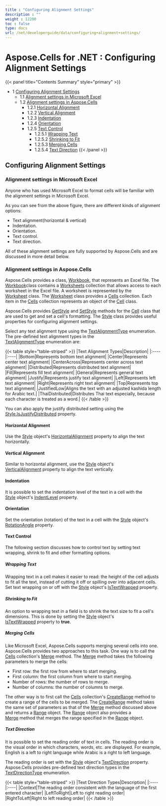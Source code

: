 ```yaml
---
title : "Configuring Alignment Settings" 
description : "" 
weight : 12200 
toc : false
type: docs
url: /net/developerguide/data/configuring+alignment+settings/
---
```


# Aspose.Cells for .NET : Configuring Alignment Settings


{{< panel title="Contents Summary" style="primary" >}}
*   1 [Configuring Alignment Settings](#configuring-alignment-settings)
    *   1.1 [Alignment settings in Microsoft Excel](#alignment-settings-in-microsoft-excel)
    *   1.2 [Alignment settings in Aspose.Cells](#alignment-settings-in-aspose.cells)
        *   1.2.1 [Horizontal Alignment](#horizontal-alignment)
        *   1.2.2 [Vertical Alignment](#vertical-alignment)
        *   1.2.3 [Indentation](#indentation)
        *   1.2.4 [Orientation](#orientation)
        *   1.2.5 [Text Control](#text-control)
            *   1.2.5.1 [Wrapping Text](#wrapping-text)
            *   1.2.5.2 [Shrinking to Fit](#shrinking-to-fit)
            *   1.2.5.3 [Merging Cells](#merging-cells)
            *   1.2.5.4 [Text Direction](#text-direction)
{{< /panel >}}
 

## Configuring Alignment Settings

### Alignment settings in Microsoft Excel

Anyone who has used Microsoft Excel to format cells will be familiar with the alignment settings in Microsoft Excel.

As you can see from the above figure, there are different kinds of alignment options:

*   Text alignment(horizontal & vertical)
*   Indentation.
*   Orientation.
*   Text control.
*   Text direction.

All of these alignment settings are fully supported by Aspose.Cells and are discussed in more detail below.

### Alignment settings in Aspose.Cells

Aspose.Cells provides a class, [Workbook](https://apireference.aspose.com/net/cells/aspose.cells/workbook), that represents an Excel file. The [Workbook](https://apireference.aspose.com/net/cells/aspose.cells/workbook)class contains a [Worksheets](https://apireference.aspose.com/net/cells/aspose.cells/workbook/properties/worksheets) collection that allows access to each worksheet in the Excel file. A worksheet is represented by the [Worksheet](https://apireference.aspose.com/net/cells/aspose.cells/worksheet) class. The [Worksheet](https://apireference.aspose.com/net/cells/aspose.cells/worksheet) class provides a [Cells](https://apireference.aspose.com/net/cells/aspose.cells/worksheet/properties/cells) collection. Each item in the [Cells](https://apireference.aspose.com/net/cells/aspose.cells/worksheet/properties/cells) collection represents an object of the [Cell](https://apireference.aspose.com/net/cells/aspose.cells/cell) class.

Aspose.Cells provides [GetStyle](https://apireference.aspose.com/net/cells/aspose.cells/cell/methods/getstyle) and [SetStyle](https://apireference.aspose.com/net/cells/aspose.cells/cell/methods/setstyle) methods for the [Cell](https://apireference.aspose.com/net/cells/aspose.cells/cell) class that are used to get and set a cell's formatting. The [Style](https://apireference.aspose.com/net/cells/aspose.cells/style) class provides useful properties for configuring alignment settings.

Select any text alignment type using the [TextAlignmentType](https://apireference.aspose.com/net/cells/aspose.cells/textalignmenttype) enumeration. The pre-defined text alignment types in the [TextAlignmentType](https://apireference.aspose.com/net/cells/aspose.cells/textalignmenttype) enumeration are:

{{< table style="table-striped" >}}
|Text Alignment Types|Description|
|:----|:----|
|Bottom|Represents bottom text alignment|
|Center|Represents center text alignment|
|CenterAcross|Represents center across text alignment|
|Distributed|Represents distributed text alignment|
|Fill|Represents fill text alignment|
|General|Represents general text alignment|
|Justify|Represents justify text alignment|
|Left|Represents left text alignment|
|Right|Represents right text alignment|
|Top|Represents top text alignment|
|JustifiedLow|Aligns the text with an adjusted kashida length for Arabic text.|
|ThaiDistributed|Distributes Thai text especially, because each character is treated as a word.|
{{< /table >}}

You can also apply the justify distributed setting using the [Style.IsJustifyDistributed](https://apireference.aspose.com/net/cells/aspose.cells/style/properties/isjustifydistributed) property.

#### Horizontal Alignment

Use the [Style](https://apireference.aspose.com/net/cells/aspose.cells/style) object's [HorizontalAlignment](https://apireference.aspose.com/net/cells/aspose.cells/style/properties/horizontalalignment) property to align the text horizontally.

#### Vertical Alignment

Similar to horizontal alignment, use the [Style](https://apireference.aspose.com/net/cells/aspose.cells/style) object's [VerticalAlignment](https://apireference.aspose.com/net/cells/aspose.cells/style/properties/verticalalignment) property to align the text vertically.

#### Indentation

It is possible to set the indentation level of the text in a cell with the [Style](https://apireference.aspose.com/net/cells/aspose.cells/style) object's [IndentLevel](https://apireference.aspose.com/net/cells/aspose.cells/style/properties/indentlevel) property.

#### Orientation

Set the orientation (rotation) of the text in a cell with the [Style](https://apireference.aspose.com/net/cells/aspose.cells/style) object's [RotationAngle](https://apireference.aspose.com/net/cells/aspose.cells/style/properties/rotationangle) property.

#### Text Control

The following section discusses how to control text by setting text wrapping, shrink to fit and other formatting options.

##### Wrapping Text

Wrapping text in a cell makes it easier to read: the height of the cell adjusts to fit all the text, instead of cutting it off or spilling over into adjacent cells. Set text wrapping on or off with the [Style](https://apireference.aspose.com/net/cells/aspose.cells/style) object's [IsTextWrapped](https://apireference.aspose.com/net/cells/aspose.cells/style/properties/istextwrapped) property.

##### Shrinking to Fit

An option to wrapping text in a field is to shrink the text size to fit a cell's dimensions. This is done by setting the [Style](https://apireference.aspose.com/net/cells/aspose.cells/style) object's [IsTextWrapped](https://apireference.aspose.com/net/cells/aspose.cells/style/properties/istextwrapped) property to **true**.

##### Merging Cells

Like Microsoft Excel, Aspose.Cells supports merging several cells into one. Aspose.Cells provides two approaches to this task. One way is to call the [Cells](https://apireference.aspose.com/net/cells/aspose.cells/worksheet/properties/cells) collection's [Merge](https://apireference.aspose.com/net/cells/aspose.cells/cells/methods/merge/index) method. The [Merge](https://apireference.aspose.com/net/cells/aspose.cells/cells/methods/merge/index) method takes the following parameters to merge the cells:

*   First row: the first row from where to start merging.
*   First column: the first column from where to start merging.
*   Number of rows: the number of rows to merge.
*   Number of columns: the number of columns to merge.

  
The other way is to first call the [Cells](https://apireference.aspose.com/net/cells/aspose.cells/worksheet/properties/cells) collection's [CreateRange](https://apireference.aspose.com/net/cells/aspose.cells/cells/methods/createrange/index) method to create a range of the cells to be merged. The [CreateRange](https://apireference.aspose.com/net/cells/aspose.cells/cells/methods/createrange/index) method takes the same set of parameters as that of the [Merge](https://apireference.aspose.com/net/cells/aspose.cells/cells/methods/merge/index) method discussed above and returns a [Range](https://apireference.aspose.com/net/cells/aspose.cells/range) object. The [Range](https://apireference.aspose.com/net/cells/aspose.cells/range) object also provides a [Merge](https://apireference.aspose.com/net/cells/aspose.cells/range/methods/merge) method that merges the range specified in the [Range](https://apireference.aspose.com/net/cells/aspose.cells/range) object.

##### Text Direction

It is possible to set the reading order of text in cells. The reading order is the visual order in which characters, words, etc. are displayed. For example, English is a left to right language while Arabic is a right to left language.

The reading order is set with the [Style](https://apireference.aspose.com/net/cells/aspose.cells/style) object's [TextDirection](https://apireference.aspose.com/net/cells/aspose.cells/style/properties/textdirection) property. Aspose.Cells provides pre-defined text direction types in the [TextDirectionType](https://apireference.aspose.com/net/cells/aspose.cells/textdirectiontype) enumeration.

{{< table style="table-striped" >}}
|Text Direction Types|Description|
|:----|:----|
|Context|The reading order consistent with the language of the first entered character|
|LeftToRight|Left to right reading order|
|RightToLeft|Right to left reading order|
{{< /table >}}

  
  

